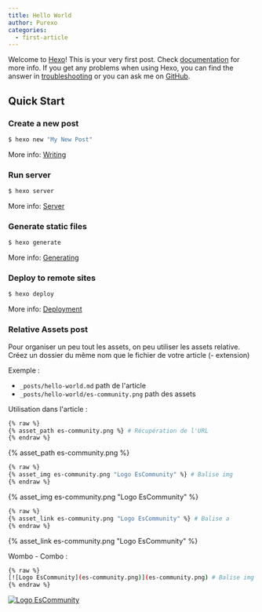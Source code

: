 ```yaml
---
title: Hello World
author: Purexo
categories:
  - first-article
---
```

Welcome to [Hexo](https://hexo.io/)! This is your very first post. Check [documentation](https://hexo.io/docs/) for more info. If you get any problems when using Hexo, you can find the answer in [troubleshooting](https://hexo.io/docs/troubleshooting.html) or you can ask me on [GitHub](https://github.com/hexojs/hexo/issues).

## Quick Start

### Create a new post

``` bash
$ hexo new "My New Post"
```

More info: [Writing](https://hexo.io/docs/writing.html)

### Run server

``` bash
$ hexo server
```

More info: [Server](https://hexo.io/docs/server.html)

### Generate static files

``` bash
$ hexo generate
```

More info: [Generating](https://hexo.io/docs/generating.html)

### Deploy to remote sites

``` bash
$ hexo deploy
```

More info: [Deployment](https://hexo.io/docs/deployment.html)

### Relative Assets post

Pour organiser un peu tout les assets, on peu utiliser les assets relative.    
Créez un dossier du même nom que le fichier de votre article (- extension)

Exemple :
- `_posts/hello-world.md` path de l'article
- `_posts/hello-world/es-community.png` path des assets

Utilisation dans l'article :
```bash
{% raw %}
{% asset_path es-community.png %} # Récupération de l'URL
{% endraw %}
```
{% asset_path es-community.png %}

```bash
{% raw %}
{% asset_img es-community.png "Logo EsCommunity" %} # Balise img
{% endraw %}
```
{% asset_img es-community.png "Logo EsCommunity" %}

```bash
{% raw %}
{% asset_link es-community.png "Logo EsCommunity" %} # Balise a
{% endraw %}
```
{% asset_link es-community.png "Logo EsCommunity" %}

Wombo - Combo :
```bash
{% raw %}
[![Logo EsCommunity](es-community.png)](es-community.png) # Balise img dans balise a
{% endraw %}
```
[![Logo EsCommunity](es-community.png)](es-community.png)